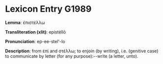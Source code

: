 # Lexicon Entry G1989

**Lemma**: ἐπιστέλλω

**Transliteration (xlit)**: epistéllō

**Pronunciation**: ep-ee-stel'-lo

**Description**:
from ἐπί and στέλλω; to enjoin (by writing), i.e. (genitive case) to communicate by letter (for any purpose):--write (a letter, unto).
